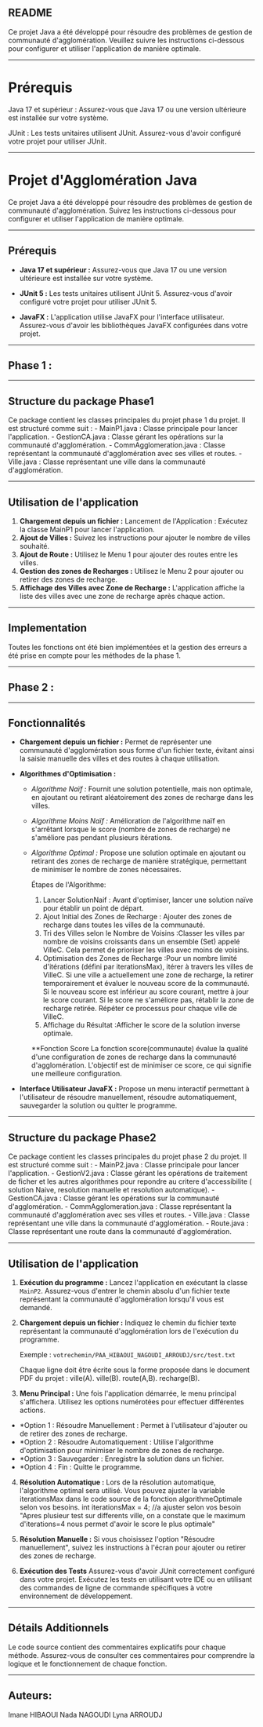 README
-------------------
Ce projet Java a été développé pour résoudre des problèmes de gestion de communauté d'agglomération. Veuillez suivre les instructions ci-dessous pour configurer et utiliser l'application de manière optimale.

-------------------
# Prérequis
Java 17 et supérieur : Assurez-vous que Java 17 ou une version ultérieure est installée sur votre système.

JUnit : Les tests unitaires utilisent JUnit. Assurez-vous d'avoir configuré votre projet pour utiliser JUnit.

-------------------
# Projet d'Agglomération Java

Ce projet Java a été développé pour résoudre des problèmes de gestion de communauté d'agglomération. Suivez les instructions ci-dessous pour configurer et utiliser l'application de manière optimale.

-------------------
## Prérequis

- **Java 17 et supérieur :** Assurez-vous que Java 17 ou une version ultérieure est installée sur votre système.

- **JUnit 5 :** Les tests unitaires utilisent JUnit 5. Assurez-vous d'avoir configuré votre projet pour utiliser JUnit 5.

- **JavaFX :** L'application utilise JavaFX pour l'interface utilisateur. Assurez-vous d'avoir les bibliothèques JavaFX configurées dans votre projet.

-------------------
## Phase 1 :
-------------------
## Structure du package Phase1 
  Ce package contient les classes principales du projet phase 1 du projet. Il est structuré comme suit :
    - MainP1.java : Classe principale pour lancer l'application.
    - GestionCA.java : Classe gérant les opérations sur la communauté d'agglomération.
    - CommAgglomeration.java : Classe représentant la communauté d'agglomération avec ses villes et routes.
    - Ville.java : Classe représentant une ville dans la communauté d'agglomération.

-------------------
## Utilisation de l'application 
1. **Chargement depuis un fichier :** Lancement de l'Application : Exécutez la classe MainP1 pour lancer l'application.
2. **Ajout de Villes :** Suivez les instructions pour ajouter le nombre de villes souhaité.
3. **Ajout de Route :**  Utilisez le Menu 1 pour ajouter des routes entre les villes.
4. **Gestion des zones de Recharges :** Utilisez le Menu 2 pour ajouter ou retirer des zones de recharge.
5. **Affichage des Villes avec Zone de Recharge :** L'application affiche la liste des villes avec une zone de recharge après chaque action.
    
-------------------
## Implementation 
  Toutes les fonctions ont été bien implémentées et la gestion des erreurs a été prise en compte pour les méthodes de la phase 1.

-------------------
## Phase 2 :
-------------------
## Fonctionnalités

- **Chargement depuis un fichier :** Permet de représenter une communauté d'agglomération sous forme d'un fichier texte, évitant ainsi la saisie manuelle des villes et des routes à chaque utilisation.

- **Algorithmes d'Optimisation :**
    - *Algorithme Naïf :* Fournit une solution potentielle, mais non optimale, en ajoutant ou retirant aléatoirement des zones de recharge dans les villes.
    - *Algorithme Moins Naïf :* Amélioration de l'algorithme naïf en s'arrêtant lorsque le score (nombre de zones de recharge) ne s'améliore pas pendant plusieurs itérations.
    - *Algorithme Optimal :* Propose une solution optimale en ajoutant ou retirant des zones de recharge de manière stratégique, permettant de minimiser le nombre de zones nécessaires.

      Étapes de l'Algorithme:
        1. Lancer SolutionNaif : Avant d'optimiser, lancer une solution naïve pour établir un point de départ.
        2. Ajout Initial des Zones de Recharge : Ajouter des zones de recharge dans toutes les villes de la communauté.
        3. Tri des Villes selon le Nombre de Voisins :Classer les villes par nombre de voisins croissants dans un ensemble (Set) appelé VilleC. Cela permet de prioriser les villes avec moins de voisins.
        4. Optimisation des Zones de Recharge :Pour un nombre limité d'itérations (défini par iterationsMax), itérer à travers les villes de VilleC.
          Si une ville a actuellement une zone de recharge, la retirer temporairement et évaluer le nouveau score de la communauté.
          Si le nouveau score est inférieur au score courant, mettre à jour le score courant.
          Si le score ne s'améliore pas, rétablir la zone de recharge retirée.
          Répéter ce processus pour chaque ville de VilleC.
        5. Affichage du Résultat :Afficher le score de la solution inverse optimale.

      **Fonction Score
      La fonction score(communaute) évalue la qualité d'une configuration de zones de recharge dans la communauté d'agglomération. L'objectif est de minimiser ce score, ce qui signifie une meilleure configuration.



- **Interface Utilisateur JavaFX :** Propose un menu interactif permettant à l'utilisateur de résoudre manuellement, résoudre automatiquement, sauvegarder la solution ou quitter le programme.
-------------------
## Structure du package Phase2 
  Ce package contient les classes principales du projet phase 2 du projet. Il est structuré comme suit :
    - MainP2.java : Classe principale pour lancer l'application.
    - GestionV2.java : Classe gérant les opérations de traitement de ficher et les autres algorithmes pour repondre au critere d'accessibilite ( solution Naive, resolution manuelle et resolution automatique).
    - GestionCA.java : Classe gérant les opérations sur la communauté d'agglomération.
    - CommAgglomeration.java : Classe représentant la communauté d'agglomération avec ses villes et routes.
    - Ville.java : Classe représentant une ville dans la communauté d'agglomération.
    - Route.java : Classe représentant une route dans la communauté d'agglomération.

-------------------
## Utilisation de l'application

1. **Exécution du programme :** Lancez l'application en exécutant la classe `MainP2`. Assurez-vous d'entrer le chemin absolu d'un fichier texte représentant la communauté d'agglomération lorsqu'il vous est demandé.

2. **Chargement depuis un fichier :** Indiquez le chemin du fichier texte représentant la communauté d'agglomération lors de l'exécution du programme.

   Exemple : `votrechemin/PAA_HIBAOUI_NAGOUDI_ARROUDJ/src/test.txt`

   Chaque ligne doit être écrite sous la forme proposée dans le document PDF du projet :
   ville(A).
   ville(B).
   route(A,B).
   recharge(B).

3. **Menu Principal :** Une fois l'application démarrée, le menu principal s'affichera. Utilisez les options numérotées pour effectuer différentes actions.

  - *Option 1 : Résoudre Manuellement : Permet à l'utilisateur d'ajouter ou de retirer des zones de recharge.
  - *Option 2 : Résoudre Automatiquement : Utilise l'algorithme d'optimisation pour minimiser le nombre de zones de recharge.
  - *Option 3 : Sauvegarder : Enregistre la solution dans un fichier.
  - *Option 4 : Fin : Quitte le programme.

4. **Résolution Automatique :** Lors de la résolution automatique, l'algorithme optimal sera utilisé. Vous pouvez ajuster la variable iterationsMax dans le code source de la fonction algorithmeOptimale selon vos besoins.
  int iterationsMax = 4; //a ajuster selon vos besoin "Apres plusieur test sur differents ville, on a constate que le maximum d'iterations=4 nous permet d'avoir le score le plus optimale"

5. **Résolution Manuelle :** Si vous choisissez l'option "Résoudre manuellement", suivez les instructions à l'écran pour ajouter ou retirer des zones de recharge.

6. **Exécution des Tests**
   Assurez-vous d'avoir JUnit correctement configuré dans votre projet. Exécutez les tests en utilisant votre IDE ou en utilisant des commandes de ligne de commande spécifiques à votre environnement de développement.



-------------------
## Détails Additionnels
Le code source contient des commentaires explicatifs pour chaque méthode. Assurez-vous de consulter ces commentaires pour comprendre la logique et le fonctionnement de chaque fonction.

-------------------
## Auteurs:
Imane HIBAOUI
Nada NAGOUDI
Lyna ARROUDJ

